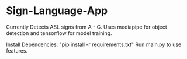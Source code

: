 # Sign-Language-App
Currently Detects ASL signs from A - G.
Uses mediapipe for object detection and  tensorflow for model training.

Install Dependencies: "pip install -r requirements.txt"
Run main.py to use features.